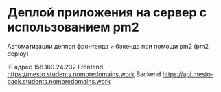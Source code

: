 # Деплой приложения на сервер с использованием pm2

Автоматизации деплоя фронтенда и бэкенда при помощи pm2 (pm2 deploy)

IP адрес 158.160.24.232
Frontend https://mesto.students.nomoredomains.work
Backend https://api.mesto-back.students.nomoredomains.work
